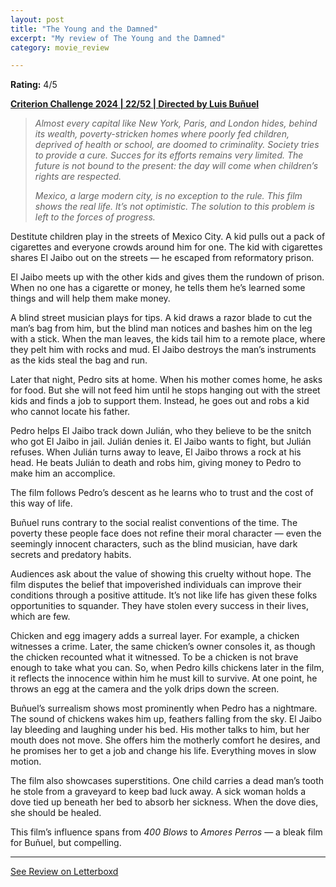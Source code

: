 ```yaml
---
layout: post
title: "The Young and the Damned"
excerpt: "My review of The Young and the Damned"
category: movie_review

---
```


**Rating:** 4/5

<b><a href="https://boxd.it/qWjuA/detail">Criterion Challenge 2024 | 22/52 | Directed by Luis Buñuel</a></b>

<blockquote><i>Almost every capital like New York, Paris, and London hides, behind its wealth, poverty-stricken homes where poorly fed children, deprived of health or school, are doomed to criminality. Society tries to provide a cure. Succes for its efforts remains very limited. The future is not bound to the present: the day will come when children’s rights are respected.</i>

<i>Mexico, a large modern city, is no exception to the rule. This film shows the real life. It’s not optimistic. The solution to this problem is left to the forces of progress.</i></blockquote>

Destitute children play in the streets of Mexico City. A kid pulls out a pack of cigarettes and everyone crowds around him for one. The kid with cigarettes shares El Jaibo out on the streets — he escaped from reformatory prison.

El Jaibo meets up with the other kids and gives them the rundown of prison. When no one has a cigarette or money, he tells them he’s learned some things and will help them make money.

A blind street musician plays for tips. A kid draws a razor blade to cut the man’s bag from him, but the blind man notices and bashes him on the leg with a stick. When the man leaves, the kids tail him to a remote place, where they pelt him with rocks and mud. El Jaibo destroys the man’s instruments as the kids steal the bag and run.

Later that night, Pedro sits at home. When his mother comes home, he asks for food. But she will not feed him until he stops hanging out with the street kids and finds a job to support them. Instead, he goes out and robs a kid who cannot locate his father.

Pedro helps El Jaibo track down Julián, who they believe to be the snitch who got El Jaibo in jail. Julián denies it. El Jaibo wants to fight, but Julián refuses. When Julián turns away to leave, El Jaibo throws a rock at his head. He beats Julián to death and robs him, giving money to Pedro to make him an accomplice.

The film follows Pedro’s descent as he learns who to trust and the cost of this way of life.

Buñuel runs contrary to the social realist conventions of the time. The poverty these people face does not refine their moral character — even the seemingly innocent characters, such as the blind musician, have dark secrets and predatory habits.

Audiences ask about the value of showing this cruelty without hope. The film disputes the belief that impoverished individuals can improve their conditions through a positive attitude. It’s not like life has given these folks opportunities to squander. They have stolen every success in their lives, which are few.

Chicken and egg imagery adds a surreal layer. For example, a chicken witnesses a crime. Later, the same chicken’s owner consoles it, as though the chicken recounted what it witnessed. To be a chicken is not brave enough to take what you can. So, when Pedro kills chickens later in the film, it reflects the innocence within him he must kill to survive. At one point, he throws an egg at the camera and the yolk drips down the screen.

Buñuel’s surrealism shows most prominently when Pedro has a nightmare. The sound of chickens wakes him up, feathers falling from the sky. El Jaibo lay bleeding and laughing under his bed. His mother talks to him, but her mouth does not move. She offers him the motherly comfort he desires, and he promises her to get a job and change his life. Everything moves in slow motion.

The film also showcases superstitions. One child carries a dead man’s tooth he stole from a graveyard to keep bad luck away. A sick woman holds a dove tied up beneath her bed to absorb her sickness. When the dove dies, she should be healed.

This film’s influence spans from <i>400 Blows</i> to <i>Amores Perros</i> — a bleak film for Buñuel, but compelling.

<hr>

[See Review on Letterboxd](https://boxd.it/6Ap9Vx)
